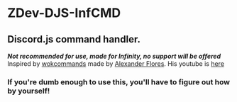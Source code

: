 # ZDev-DJS-InfCMD
## **Discord.js command handler.**
**_Not recommended for use, made for Infinity, no support will be offered_**  
Inspired by [wokcommands](https://docs.wornoffkeys.com/) made by [Alexander Flores](https://github.com/AlexzanderFlores/). His youtube is [here](https://www.youtube.com/channel/UChPrh75CmPP9Ig6jISPnfNA)
### If you're dumb enough to use this, you'll have to figure out how by yourself!
